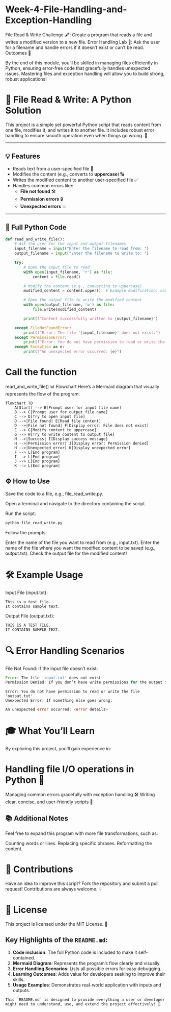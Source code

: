 # Week-4-File-Handling-and-Exception-Handling

File Read & Write Challenge 🖋️: Create a program that reads a file and writes a modified version to a new file.
Error Handling Lab 🧪: Ask the user for a filename and handle errors if it doesn’t exist or can’t be read.
Outcomes 🎉

By the end of this module, you’ll be skilled in managing files efficiently in Python, ensuring error-free code that gracefully handles unexpected issues. Mastering files and exception handling will allow you to build strong, robust applications!


# 📝 File Read & Write: A Python Solution

This project is a simple yet powerful Python script that reads content from one file, modifies it, and writes it to another file. It includes robust error handling to ensure smooth operation even when things go wrong. 🚀

---

## 💡 Features

- Reads text from a user-specified file 📂
- Modifies the content (e.g., converts to **uppercase**) 🔠
- Writes the modified content to another user-specified file ✅
- Handles common errors like:
  - **File not found** 🛠️
  - **Permission errors** 🔒
  - **Unexpected errors** 💥

---

## 📜 Full Python Code

```python
def read_and_write_file():
    # Ask the user for the input and output filenames
    input_filename = input("Enter the filename to read from: ")
    output_filename = input("Enter the filename to write to: ")

    try:
        # Open the input file to read
        with open(input_filename, 'r') as file:
            content = file.read()

        # Modify the content (e.g., converting to uppercase)
        modified_content = content.upper()  # Example modification: convert to uppercase

        # Open the output file to write the modified content
        with open(output_filename, 'w') as file:
            file.write(modified_content)

        print(f"Content successfully written to {output_filename}")

    except FileNotFoundError:
        print(f"Error: The file '{input_filename}' does not exist.")
    except PermissionError:
        print(f"Error: You do not have permission to read or write the file '{input_filename}'.")
    except Exception as e:
        print(f"An unexpected error occurred: {e}")
```

# Call the function
read_and_write_file()
📊 Flowchart
Here’s a Mermaid diagram that visually represents the flow of the program:

```mermaid
flowchart TD
    A[Start] --> B[Prompt user for input file name]
    B --> C[Prompt user for output file name]
    C --> D[Try to open input file]
    D -->|File found| E[Read file content]
    D -->|File not found| F[Display error: File does not exist]
    E --> G[Modify content to uppercase]
    G --> H[Try to write content to output file]
    H -->|Success| I[Display success message]
    H -->|Permission error| J[Display error: Permission denied]
    H -->|Unexpected error| K[Display unexpected error]
    F --> L[End program]
    I --> L[End program]
    J --> L[End program]
    K --> L[End program]
```


## ⚙️ How to Use
Save the code to a file, e.g., file_read_write.py.

Open a terminal and navigate to the directory containing the script.

Run the script:

```bash
python file_read_write.py
```
Follow the prompts:

Enter the name of the file you want to read from (e.g., input.txt).
Enter the name of the file where you want the modified content to be saved (e.g., output.txt).
Check the output file for the modified content!

# 🛠️ Example Usage
Input File (input.txt):
```vbnet
This is a test file.
It contains sample text.
```
Output File (output.txt):
```vbnet
THIS IS A TEST FILE.
IT CONTAINS SAMPLE TEXT.
```

# 🔍 Error Handling Scenarios
File Not Found: If the input file doesn’t exist:

```javascript
Error: The file 'input.txt' does not exist.
Permission Denied: If you don’t have write permissions for the output file:
```

```arduino
Error: You do not have permission to read or write the file 'output.txt'.
Unexpected Error: If something else goes wrong:
```

```go
An unexpected error occurred: <error details>
```
# 🎓 What You’ll Learn
By exploring this project, you’ll gain experience in:

# Handling file I/O operations in Python 📂
Managing common errors gracefully with exception handling 🛠️
Writing clear, concise, and user-friendly scripts 🎉
## 📚 Additional Notes
Feel free to expand this program with more file transformations, such as:

Counting words or lines.
Replacing specific phrases.
Reformatting the content.

# 🤝 Contributions
Have an idea to improve this script? Fork the repository and submit a pull request! Contributions are always welcome. 💡

# 📜 License
This project is licensed under the MIT License. 📝


## Key Highlights of the `README.md`:
1. **Code inclusion**: The full Python code is included to make it self-contained.
2. **Mermaid Diagram**: Represents the program’s flow clearly and visually.
3. **Error Handling Scenarios**: Lists all possible errors for easy debugging.
4. **Learning Outcomes**: Adds value for developers seeking to improve their skills.
5. **Usage Examples**: Demonstrates real-world application with inputs and outputs.


```This `README.md` is designed to provide everything a user or developer might need to understand, use, and extend the project effectively! 🚀```






